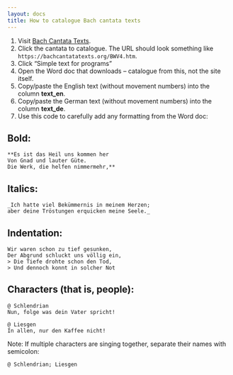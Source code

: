 ```yaml
---
layout: docs 
title: How to catalogue Bach cantata texts
---
```


1. Visit [Bach Cantata Texts](https://bachcantatatexts.org/).
2. Click the cantata to catalogue. The URL should look something like `https://bachcantatatexts.org/BWV4.htm`.
3. Click “Simple text for programs”
4. Open the Word doc that downloads – catalogue from this, not the site itself.
5. Copy/paste the English text (without movement numbers) into the column **text_en**.
6. Copy/paste the German text (without movement numbers) into the column **text_de**.
7. Use this code to carefully add any formatting from the Word doc:

## Bold:
```
**Es ist das Heil uns kommen her
Von Gnad und lauter Güte.
Die Werk, die helfen nimmermehr,**
```

## Italics:
```
_Ich hatte viel Bekümmernis in meinem Herzen;
aber deine Tröstungen erquicken meine Seele._
```

## Indentation:
```
Wir waren schon zu tief gesunken,
Der Abgrund schluckt uns völlig ein,
> Die Tiefe drohte schon den Tod,
> Und dennoch konnt in solcher Not
```

## Characters (that is, people):
```
@ Schlendrian
Nun, folge was dein Vater spricht!

@ Liesgen
In allen, nur den Kaffee nicht!
```

Note: If multiple characters are singing together, separate their names with semicolon:
```
@ Schlendrian; Liesgen
```
